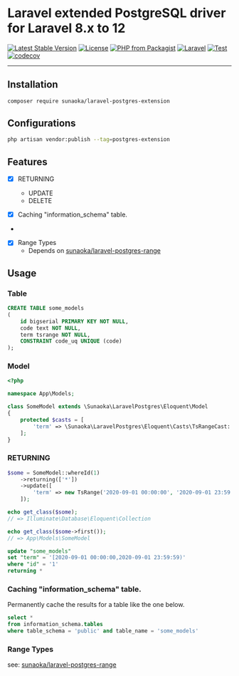 # Laravel extended PostgreSQL driver for Laravel 8.x to 12

[![Latest Stable Version](https://poser.pugx.org/sunaoka/laravel-postgres-extension/v/stable)](https://packagist.org/packages/sunaoka/laravel-postgres-extension)
[![License](https://poser.pugx.org/sunaoka/laravel-postgres-extension/license)](https://packagist.org/packages/sunaoka/laravel-postgres-extension)
[![PHP from Packagist](https://img.shields.io/packagist/php-v/sunaoka/laravel-postgres-extension)](composer.json)
[![Laravel](https://img.shields.io/badge/laravel-%3E=%208.x-red)](https://laravel.com/)
[![Test](https://github.com/sunaoka/laravel-postgres-extension/actions/workflows/test.yml/badge.svg)](https://github.com/sunaoka/laravel-postgres-extension/actions/workflows/test.yml)
[![codecov](https://codecov.io/gh/sunaoka/laravel-postgres-extension/branch/develop/graph/badge.svg)](https://codecov.io/gh/sunaoka/laravel-postgres-extension)

----

## Installation

```bash
composer require sunaoka/laravel-postgres-extension
```

## Configurations

```bash
php artisan vendor:publish --tag=postgres-extension
```

## Features

- [x] RETURNING
    - UPDATE
    - DELETE

- [x] Caching "information_schema" table.
- 
- [x] Range Types
  - Depends on [sunaoka/laravel-postgres-range](https://github.com/sunaoka/laravel-postgres-range)

## Usage

### Table

```sql
CREATE TABLE some_models
(
    id bigserial PRIMARY KEY NOT NULL,
    code text NOT NULL,
    term tsrange NOT NULL,
    CONSTRAINT code_uq UNIQUE (code)
);
```

### Model

```php
<?php

namespace App\Models;

class SomeModel extends \Sunaoka\LaravelPostgres\Eloquent\Model
{
    protected $casts = [
        'term' => \Sunaoka\LaravelPostgres\Eloquent\Casts\TsRangeCast::class, // tsrange
    ];
}
```

### RETURNING

```php
$some = SomeModel::whereId(1)
    ->returning(['*'])
    ->update([
        'term' => new TsRange('2020-09-01 00:00:00', '2020-09-01 23:59:59'),
    ]);

echo get_class($some);
// => Illuminate\Database\Eloquent\Collection

echo get_class($some->first());
// => App\Models\SomeModel
```

```sql
update "some_models" 
set "term" = '[2020-09-01 00:00:00,2020-09-01 23:59:59)' 
where "id" = '1' 
returning *
```

### Caching "information_schema" table.

Permanently cache the results for a table like the one below.

```sql
select * 
from information_schema.tables 
where table_schema = 'public' and table_name = 'some_models'
```

### Range Types

see: [sunaoka/laravel-postgres-range](https://github.com/sunaoka/laravel-postgres-range)
